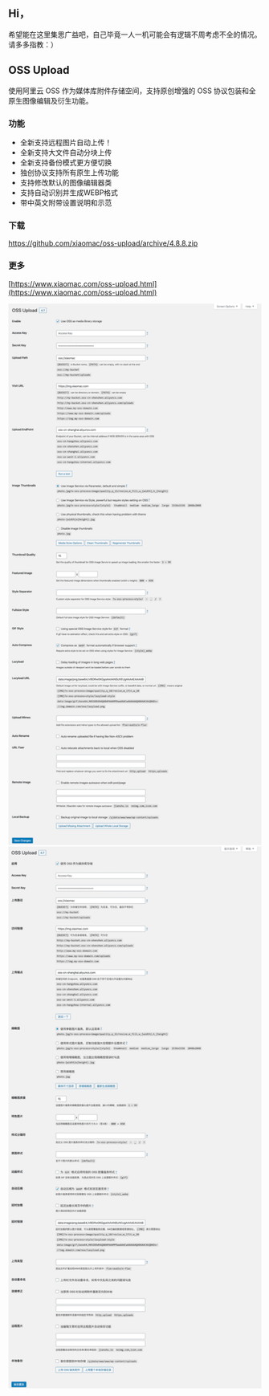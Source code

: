 ## Hi，

希望能在这里集思广益吧，自己毕竟一人一机可能会有逻辑不周考虑不全的情况。请多多指教：）



## OSS Upload

使用阿里云 OSS 作为媒体库附件存储空间，支持原创增强的 OSS 协议包装和全原生图像编辑及衍生功能。

### 功能

* 全新支持远程图片自动上传！
* 全新支持大文件自动分块上传
* 全新支持备份模式更方便切换
* 独创协议支持所有原生上传功能
* 支持修改默认的图像编辑器类
* 支持自动识别并生成WEBP格式
* 带中英文附带设置说明和示范

### 下载

https://github.com/xiaomac/oss-upload/archive/4.8.8.zip

### 更多

[https://www.xiaomac.com/oss-upload.html](https://www.xiaomac.com/oss-upload.html)

<img alt="Screenshot" width="728" src="screenshot-1.png">

<img alt="Screenshot" width="728" src="screenshot-2.png">
